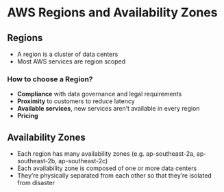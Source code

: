 # AWS Regions and Availability Zones


## Regions
-   A region is a cluster of data centers
-   Most AWS services are region scoped

### How to choose a Region?
-   **Compliance** with data governance and legal requirements
-   **Proximity** to customers to reduce latency
-   **Available services**, new services aren’t available in every region
-   **Pricing**

## Availability Zones
-   Each region has many availability zones (e.g. ap-southeast-2a, ap-southeast-2b, ap-southeast-2c)
-   Each availability zone is composed of one or more data centers
-   They’re physically separated from each other so that they’re isolated from disaster